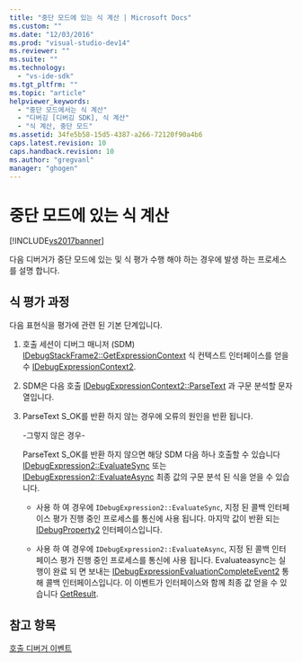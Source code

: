 ```yaml
---
title: "중단 모드에 있는 식 계산 | Microsoft Docs"
ms.custom: ""
ms.date: "12/03/2016"
ms.prod: "visual-studio-dev14"
ms.reviewer: ""
ms.suite: ""
ms.technology: 
  - "vs-ide-sdk"
ms.tgt_pltfrm: ""
ms.topic: "article"
helpviewer_keywords: 
  - "중단 모드에서는 식 계산"
  - "디버깅 [디버깅 SDK], 식 계산"
  - "식 계산, 중단 모드"
ms.assetid: 34fe5b58-15d5-4387-a266-72120f90a4b6
caps.latest.revision: 10
caps.handback.revision: 10
ms.author: "gregvanl"
manager: "ghogen"
---
```

# 중단 모드에 있는 식 계산
[!INCLUDE[vs2017banner](../../code-quality/includes/vs2017banner.md)]

다음 디버거가 중단 모드에 있는 및 식 평가 수행 해야 하는 경우에 발생 하는 프로세스를 설명 합니다.  
  
## 식 평가 과정  
 다음 표현식을 평가에 관련 된 기본 단계입니다.  
  
1.  호출 세션이 디버그 매니저 \(SDM\)  [IDebugStackFrame2::GetExpressionContext](../../extensibility/debugger/reference/idebugstackframe2-getexpressioncontext.md) 식 컨텍스트 인터페이스를 얻을 수 [IDebugExpressionContext2](../../extensibility/debugger/reference/idebugexpressioncontext2.md).  
  
2.  SDM은 다음 호출  [IDebugExpressionContext2::ParseText](../../extensibility/debugger/reference/idebugexpressioncontext2-parsetext.md) 과 구문 분석할 문자열입니다.  
  
3.  ParseText S\_OK를 반환 하지 않는 경우에 오류의 원인을 반환 됩니다.  
  
     \-그렇지 않은 경우\-  
  
     ParseText S\_OK를 반환 하지 않으면 해당 SDM 다음 하나 호출할 수 있습니다  [IDebugExpression2::EvaluateSync](../../extensibility/debugger/reference/idebugexpression2-evaluatesync.md) 또는  [IDebugExpression2::EvaluateAsync](../../extensibility/debugger/reference/idebugexpression2-evaluateasync.md) 최종 값의 구문 분석 된 식을 얻을 수 있습니다.  
  
    -   사용 하 여 경우에 `IDebugExpression2::EvaluateSync`, 지정 된 콜백 인터페이스 평가 진행 중인 프로세스를 통신에 사용 됩니다.  마지막 값이 반환 되는  [IDebugProperty2](../../extensibility/debugger/reference/idebugproperty2.md) 인터페이스입니다.  
  
    -   사용 하 여 경우에 `IDebugExpression2::EvaluateAsync`, 지정 된 콜백 인터페이스 평가 진행 중인 프로세스를 통신에 사용 됩니다.  Evaluateasync는 실행이 완료 되 면 보내는  [IDebugExpressionEvaluationCompleteEvent2](../../extensibility/debugger/reference/idebugexpressionevaluationcompleteevent2.md) 통해 콜백 인터페이스입니다.  이 이벤트가 인터페이스와 함께 최종 값 얻을 수 있습니다 [GetResult](../../extensibility/debugger/reference/idebugexpressionevaluationcompleteevent2-getresult.md).  
  
## 참고 항목  
 [호출 디버거 이벤트](../../extensibility/debugger/calling-debugger-events.md)